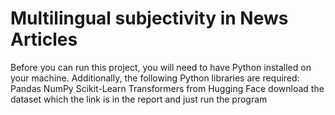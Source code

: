 # Multilingual subjectivity in News Articles
Before you can run this project, you will need to have Python installed on your machine. Additionally, the following Python libraries are required:
Pandas
NumPy
Scikit-Learn
Transformers from Hugging Face
download the dataset which the link is in the report and just run the program
